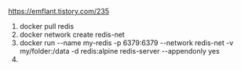 https://emflant.tistory.com/235
1. docker pull redis
2. docker network create redis-net
3. docker run --name my-redis -p 6379:6379 --network redis-net -v my/folder:/data -d redis:alpine redis-server --appendonly yes
4.